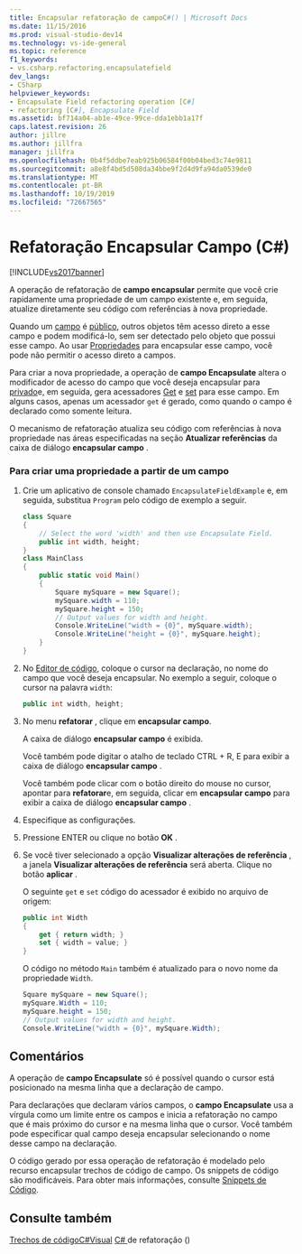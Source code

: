 ```yaml
---
title: Encapsular refatoração de campoC#() | Microsoft Docs
ms.date: 11/15/2016
ms.prod: visual-studio-dev14
ms.technology: vs-ide-general
ms.topic: reference
f1_keywords:
- vs.csharp.refactoring.encapsulatefield
dev_langs:
- CSharp
helpviewer_keywords:
- Encapsulate Field refactoring operation [C#]
- refactoring [C#], Encapsulate Field
ms.assetid: bf714a04-ab1e-49ce-99ce-dda1ebb1a17f
caps.latest.revision: 26
author: jillre
ms.author: jillfra
manager: jillfra
ms.openlocfilehash: 0b4f5ddbe7eab925b06584f00b04bed3c74e9811
ms.sourcegitcommit: a8e8f4bd5d508da34bbe9f2d4d9fa94da0539de0
ms.translationtype: MT
ms.contentlocale: pt-BR
ms.lasthandoff: 10/19/2019
ms.locfileid: "72667565"
---
```

# <a name="encapsulate-field-refactoring-c"></a>Refatoração Encapsular Campo (C#)
[!INCLUDE[vs2017banner](../includes/vs2017banner.md)]

A operação de refatoração de **campo encapsular** permite que você crie rapidamente uma propriedade de um campo existente e, em seguida, atualize diretamente seu código com referências à nova propriedade.

 Quando um [campo](https://msdn.microsoft.com/library/3cbb2f61-75f8-4cce-b4ef-f5d1b3de0db7) é [público](https://msdn.microsoft.com/library/0ae45d16-a551-4b74-9845-57208de1328e), outros objetos têm acesso direto a esse campo e podem modificá-lo, sem ser detectado pelo objeto que possui esse campo. Ao usar [Propriedades](https://msdn.microsoft.com/library/e295a8a2-b357-4ee7-a12e-385a44146fa8) para encapsular esse campo, você pode não permitir o acesso direto a campos.

 Para criar a nova propriedade, a operação de **campo Encapsulate** altera o modificador de acesso do campo que você deseja encapsular para [privado](https://msdn.microsoft.com/library/654c0bb8-e6ac-4086-bf96-7474fa6aa1c8)e, em seguida, gera acessadores [Get](https://msdn.microsoft.com/library/a52de048-fbe0-41b0-82ec-8e4ac04d3a71) e [set](https://msdn.microsoft.com/library/30d7e4e5-cc2e-4635-a597-14a724879619) para esse campo. Em alguns casos, apenas um acessador `get` é gerado, como quando o campo é declarado como somente leitura.

 O mecanismo de refatoração atualiza seu código com referências à nova propriedade nas áreas especificadas na seção **Atualizar referências** da caixa de diálogo **encapsular campo** .

### <a name="to-create-a-property-from-a-field"></a>Para criar uma propriedade a partir de um campo

1. Crie um aplicativo de console chamado `EncapsulateFieldExample` e, em seguida, substitua `Program` pelo código de exemplo a seguir.

    ```csharp
    class Square
    {
        // Select the word 'width' and then use Encapsulate Field.
        public int width, height;
    }
    class MainClass
    {
        public static void Main()
        {
            Square mySquare = new Square();
            mySquare.width = 110;
            mySquare.height = 150;
            // Output values for width and height.
            Console.WriteLine("width = {0}", mySquare.width);
            Console.WriteLine("height = {0}", mySquare.height);
        }
    }
    ```

2. No [Editor de código](../ide/writing-code-in-the-code-and-text-editor.md), coloque o cursor na declaração, no nome do campo que você deseja encapsular. No exemplo a seguir, coloque o cursor na palavra `width`:

    ```csharp
    public int width, height;
    ```

3. No menu **refatorar** , clique em **encapsular campo**.

     A caixa de diálogo **encapsular campo** é exibida.

     Você também pode digitar o atalho de teclado CTRL + R, E para exibir a caixa de diálogo **encapsular campo** .

     Você também pode clicar com o botão direito do mouse no cursor, apontar para **refatorar**e, em seguida, clicar em **encapsular campo** para exibir a caixa de diálogo **encapsular campo** .

4. Especifique as configurações.

5. Pressione ENTER ou clique no botão **OK** .

6. Se você tiver selecionado a opção **Visualizar alterações de referência** , a janela **Visualizar alterações de referência** será aberta. Clique no botão **aplicar** .

     O seguinte `get` e `set` código do acessador é exibido no arquivo de origem:

    ```csharp
    public int Width
    {
        get { return width; }
        set { width = value; }
    }
    ```

     O código no método `Main` também é atualizado para o novo nome da propriedade `Width`.

    ```csharp
    Square mySquare = new Square();
    mySquare.Width = 110;
    mySquare.height = 150;
    // Output values for width and height.
    Console.WriteLine("width = {0}", mySquare.Width);
    ```

## <a name="remarks"></a>Comentários
 A operação de **campo Encapsulate** só é possível quando o cursor está posicionado na mesma linha que a declaração de campo.

 Para declarações que declaram vários campos, o **campo Encapsulate** usa a vírgula como um limite entre os campos e inicia a refatoração no campo que é mais próximo do cursor e na mesma linha que o cursor. Você também pode especificar qual campo deseja encapsular selecionando o nome desse campo na declaração.

 O código gerado por essa operação de refatoração é modelado pelo recurso encapsular trechos de código de campo. Os snippets de código são modificáveis. Para obter mais informações, consulte [Snippets de Código](../ide/code-snippets.md).

## <a name="see-also"></a>Consulte também
 [Trechos de códigoC#Visual](../csharp-ide/refactoring-csharp.md) [ C# ](../ide/visual-csharp-code-snippets.md) de refatoração ()